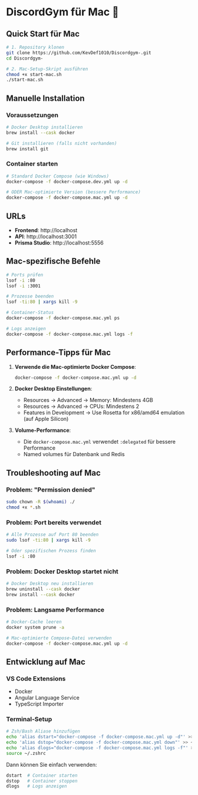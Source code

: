 # DiscordGym für Mac 🍎

## Quick Start für Mac

```bash
# 1. Repository klonen
git clone https://github.com/KevDef1010/Discordgym-.git
cd Discordgym-

# 2. Mac-Setup-Skript ausführen
chmod +x start-mac.sh
./start-mac.sh
```

## Manuelle Installation

### Voraussetzungen
```bash
# Docker Desktop installieren
brew install --cask docker

# Git installieren (falls nicht vorhanden)  
brew install git
```

### Container starten
```bash
# Standard Docker Compose (wie Windows)
docker-compose -f docker-compose.dev.yml up -d

# ODER Mac-optimierte Version (bessere Performance)
docker-compose -f docker-compose.mac.yml up -d
```

## URLs
- **Frontend**: http://localhost
- **API**: http://localhost:3001  
- **Prisma Studio**: http://localhost:5556

## Mac-spezifische Befehle

```bash
# Ports prüfen
lsof -i :80
lsof -i :3001

# Prozesse beenden
lsof -ti:80 | xargs kill -9

# Container-Status
docker-compose -f docker-compose.mac.yml ps

# Logs anzeigen
docker-compose -f docker-compose.mac.yml logs -f
```

## Performance-Tipps für Mac

1. **Verwende die Mac-optimierte Docker Compose**:
   ```bash
   docker-compose -f docker-compose.mac.yml up -d
   ```

2. **Docker Desktop Einstellungen**:
   - Resources → Advanced → Memory: Mindestens 4GB
   - Resources → Advanced → CPUs: Mindestens 2
   - Features in Development → Use Rosetta for x86/amd64 emulation (auf Apple Silicon)

3. **Volume-Performance**:
   - Die `docker-compose.mac.yml` verwendet `:delegated` für bessere Performance
   - Named volumes für Datenbank und Redis

## Troubleshooting auf Mac

### Problem: "Permission denied"
```bash
sudo chown -R $(whoami) ./
chmod +x *.sh
```

### Problem: Port bereits verwendet
```bash
# Alle Prozesse auf Port 80 beenden
sudo lsof -ti:80 | xargs kill -9

# Oder spezifischen Prozess finden
lsof -i :80
```

### Problem: Docker Desktop startet nicht
```bash
# Docker Desktop neu installieren
brew uninstall --cask docker
brew install --cask docker
```

### Problem: Langsame Performance
```bash
# Docker-Cache leeren
docker system prune -a

# Mac-optimierte Compose-Datei verwenden
docker-compose -f docker-compose.mac.yml up -d
```

## Entwicklung auf Mac

### VS Code Extensions
- Docker
- Angular Language Service  
- TypeScript Importer

### Terminal-Setup
```bash
# Zsh/Bash Aliase hinzufügen
echo 'alias dstart="docker-compose -f docker-compose.mac.yml up -d"' >> ~/.zshrc
echo 'alias dstop="docker-compose -f docker-compose.mac.yml down"' >> ~/.zshrc
echo 'alias dlogs="docker-compose -f docker-compose.mac.yml logs -f"' >> ~/.zshrc
source ~/.zshrc
```

Dann können Sie einfach verwenden:
```bash
dstart  # Container starten
dstop   # Container stoppen  
dlogs   # Logs anzeigen
```
